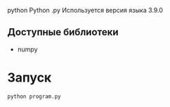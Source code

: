 python
Python
.py
Используется версия языка 3.9.0
## Доступные библиотеки
- numpy

# Запуск
```bash
python program.py
```